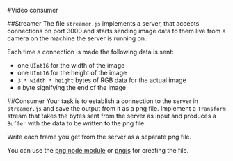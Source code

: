 #Video consumer

##Streamer
The file `streamer.js` implements a server, that accepts connections on port 3000 and starts sending image data to them live from a camera on the machine the server is running on.

Each time a connection is made the following data is sent:

* one `UInt16` for the width of the image
* one `UInt16` for the height of the image
* `3 * width * height` bytes of RGB data for the actual image
* `0` byte signifying the end of the image

##Consumer
Your task is to establish a connection to the server in `streamer.js` and save the output from it as a png file. Implement a `Transform` stream that takes the bytes sent from the server as input and produces a `Buffer` with the data to be written to the png file.

Write each frame you get from the server as a separate png file.

You can use the [png node module](https://www.npmjs.org/package/png) or [pngjs](https://www.npmjs.org/package/pngjs) for creating the file.
